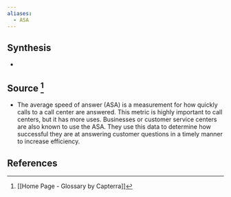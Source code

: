 ```yaml
---
aliases:
  - ASA
---
```

## Synthesis
- 
## Source [^1]
- The average speed of answer (ASA) is a measurement for how quickly calls to a call center are answered. This metric is highly important to call centers, but it has more uses. Businesses or customer service centers are also known to use the ASA. They use this data to determine how successful they are at answering customer questions in a timely manner to increase efficiency.
## References

[^1]: [[Home Page - Glossary by Capterra]]